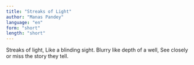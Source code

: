 ```yaml
---
title: "Streaks of Light"
author: "Manas Pandey"
language: "en"
form: "short"
length: "short"
---
```

Streaks of light,
Like a blinding sight.
Blurry like depth of a well,
See closely or miss the story they tell.